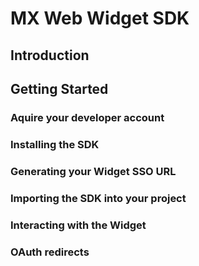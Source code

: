# MX Web Widget SDK

## Introduction

## Getting Started

###  Aquire your developer account

### Installing the SDK

### Generating your Widget SSO URL

### Importing the SDK into your project

### Interacting with the Widget

### OAuth redirects
